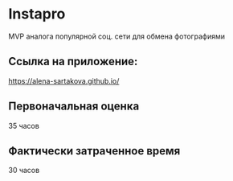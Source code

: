 # Instapro

MVP аналога популярной соц. сети для обмена фотографиями

## Ссылка на приложение:

https://alena-sartakova.github.io/

## Первоначальная оценка

35 часов

## Фактически затраченное время

30 часов
